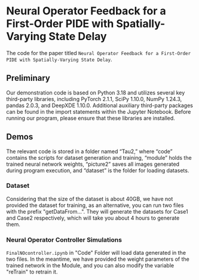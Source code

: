 # Neural Operator Feedback for a First-Order PIDE with Spatially-Varying State Delay
The code for the paper titled `Neural Operator Feedback for a First-Order PIDE with Spatially-Varying State Delay`.

## Preliminary
Our demonstration code is based on Python 3.18 and utilizes several key third-party libraries, including PyTorch 2.1.1, SciPy 1.10.0, NumPy 1.24.3, pandas 2.0.3, and DeepXDE 1.10.0. Additional auxiliary third-party packages can be found in the import statements within the Jupyter Notebook. Before running our program, please ensure that these libraries are installed.

## Demos
The relevant code is stored in a folder named “Tau2,” where “code” contains the scripts for dataset generation and training, “module” holds the trained neural network weights, “picture2” saves all images generated during program execution, and “dataset” is the folder for loading datasets.

### Dataset
Considering that the size of the dataset is about 40GB, we have not provided the dataset for training, as an alternative, you can run two files with the prefix "getDataFrom...". They will generate the datasets for Case1 and Case2 respectively, which will take you about 4 hours to generate them.

### Neural Operator Controller Simulations
`FinalNOcontroller.ipynb` in "Code" Folder  will load  data generated in the two files. In the meantime, we have provided the weight parameters of the trained network in the Module, and you can also modify the variable "reTrain" to retrain it.

